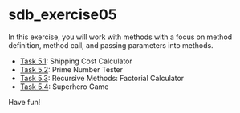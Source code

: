 # sdb_exercise05

In this exercise, you will work with methods with a focus on method definition, method call, and passing parameters 
into methods.
- [Task 5.1](src%2Ftask01%2Finstructions.md): Shipping Cost Calculator
- [Task 5.2](src%2Ftask02%2Finstructions.md): Prime Number Tester
- [Task 5.3](src%2Ftask03%2Finstructions.md): Recursive Methods: Factorial Calculator
- [Task 5.4](src%2Ftask04%2Finstructions.md): Superhero Game

Have fun!
